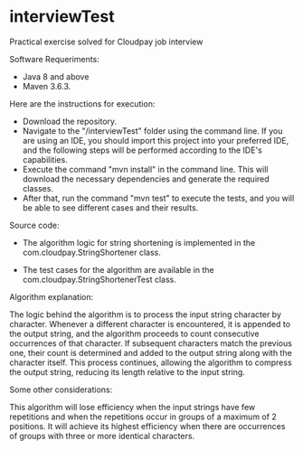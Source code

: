 # interviewTest
Practical exercise solved for Cloudpay job interview

Software Requeriments:
- Java 8 and above
- Maven 3.6.3.

Here are the instructions for execution:
- Download the repository.
- Navigate to the "/interviewTest" folder using the command line. If you are using an IDE, you should import this project into your preferred IDE, and the following steps will be performed according to the IDE's capabilities.
- Execute the command "mvn install" in the command line. This will download the necessary dependencies and generate the required classes.
- After that, run the command "mvn test" to execute the tests, and you will be able to see different cases and their results.

Source code:
- The algorithm logic for string shortening is implemented in the com.cloudpay.StringShortener class.

- The test cases for the algorithm are available in the com.cloudpay.StringShortenerTest class.

Algorithm explanation:

The logic behind the algorithm is to process the input string character by character.
Whenever a different character is encountered, it is appended to the output string, 
and the algorithm proceeds to count consecutive occurrences of that character.
If subsequent characters match the previous one, their count is determined and added 
to the output string along with the character itself. This process continues, 
allowing the algorithm to compress the output string, reducing its length relative
to the input string.

Some other considerations:

This algorithm will lose efficiency when the input strings have few repetitions and 
when the repetitions occur in groups of a maximum of 2 positions. It will achieve 
its highest efficiency when there are occurrences of groups with three or more 
identical characters.

